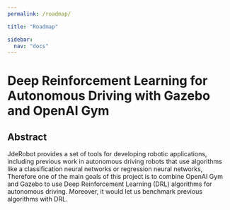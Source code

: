 ```yaml
---
permalink: /roadmap/

title: "Roadmap"

sidebar:
  nav: "docs"
---
```


# Deep Reinforcement Learning for Autonomous Driving with Gazebo and OpenAI Gym

## Abstract

JdeRobot provides a set of tools for developing robotic applications, including previous work in autonomous driving robots that use algorithms like a classification neural networks or regression neural networks, Therefore one of the main goals of this project is to combine OpenAI Gym and Gazebo to use Deep Reinforcement Learning (DRL) algorithms for autonomous driving. Moreover, it would let us benchmark previous algorithms with DRL.
